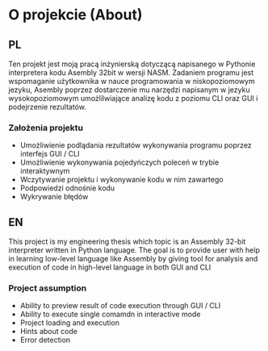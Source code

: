 
# O projekcie (About)
## PL
Ten projekt jest moją pracą inżynierską dotyczącą napisanego w Pythonie interpretera kodu Asembly 32bit w wersji NASM. Zadaniem programu jest wspomaganie użytkownika w nauce programowania w niskopoziomowym jezyku, Asembly poprzez dostarczenie mu narzędzi napisanym w jezyku wysokopoziomowym umożlilwiające analizę kodu z poziomu CLI oraz GUI i podejrzenie rezultatów.

### Założenia projektu
- Umożliwienie podlądania rezultatów wykonywania programu poprzez interfejs GUI / CLI
- Umożliwienie wykonywania pojedyńczych poleceń w trybie interaktywnym
- Wczytywanie projektu i wykonywanie kodu w nim zawartego
- Podpowiedzi odnośnie kodu
- Wykrywanie błędów

## EN
This project is my engineering thesis which topic is an Assembly 32-bit interpreter written in Python language. The goal is to provide user with help in learning low-level language like Assembly by giving tool for analysis and execution of code in high-level language in both GUI and CLI

### Project assumption
- Ability to preview result of code execution through GUI / CLI
- Ability to execute single comamdn in interactive mode
- Project loading and execution
- Hints about code
- Error detection

